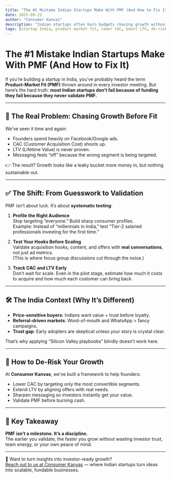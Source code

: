 ```yaml
---
title: "The #1 Mistake Indian Startups Make With PMF (And How to Fix It)"
date: 2025-09-22
author: "Consumer Kanvas"
description: "Indian startups often burn budgets chasing growth without achieving product-market fit. Learn how to validate, sharpen, and de-risk your startup journey with actionable insights tailored for India."
tags: [startup India, product market fit, lower CAC, boost LTV, de-risk growth]
---
```


# The #1 Mistake Indian Startups Make With PMF (And How to Fix It)

If you’re building a startup in India, you’ve probably heard the term **Product-Market Fit (PMF)** thrown around in every investor meeting. But here’s the hard truth: **most Indian startups don’t fail because of funding they fail because they never validate PMF.**

---

## 🚩 The Real Problem: Chasing Growth Before Fit
We’ve seen it time and again:  
- Founders spend heavily on Facebook/Google ads.  
- CAC (Customer Acquisition Cost) shoots up.  
- LTV (Lifetime Value) is never proven.  
- Messaging feels “off” because the wrong segment is being targeted.  

👉 The result? Growth looks like a leaky bucket more money in, but nothing sustainable out.

---

## ✅ The Shift: From Guesswork to Validation
PMF isn’t about luck. It’s about **systematic testing**:

1. **Profile the Right Audience**  
   Stop targeting “everyone.” Build sharp consumer profiles.  
   Example: Instead of “millennials in India,” test “Tier-2 salaried professionals investing for the first time.”

2. **Test Your Hooks Before Scaling**  
   Validate acquisition hooks, content, and offers with **real conversations**, not just ad metrics.  
   (This is where focus group discussions cut through the noise.)

3. **Track CAC and LTV Early**  
   Don’t wait for scale. Even in the pilot stage, estimate how much it costs to acquire and how much each customer can bring back.

---

## 🛠 The India Context (Why It’s Different)
- **Price-sensitive buyers**: Indians want value + trust before loyalty.  
- **Referral-driven markets**: Word-of-mouth and WhatsApp > fancy campaigns.  
- **Trust gap**: Early adopters are skeptical unless your story is crystal clear.  

That’s why applying “Silicon Valley playbooks” blindly doesn’t work here.

---

## 🚀 How to De-Risk Your Growth
At **Consumer Kanvas**, we’ve built a framework to help founders:  
- Lower CAC by targeting only the most convertible segments.  
- Extend LTV by aligning offers with real needs.  
- Sharpen messaging so investors instantly get your value.  
- Validate PMF before burning cash.  

---

## 🔑 Key Takeaway
**PMF isn’t a milestone. It’s a discipline.**  
The earlier you validate, the faster you grow without wasting investor trust, team energy, or your own peace of mind.

---

📩 Want to turn insights into investor-ready growth?  
[Reach out to us at Consumer Kanvas](https://www.consumerkanvas.com/) — where Indian startups turn ideas into scalable, fundable businesses.
